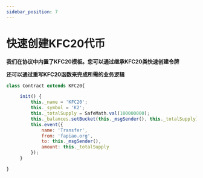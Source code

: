 ```yaml
---
sidebar_position: 7
---
```


# 快速创建KFC20代币

**我们在协议中内置了KFC20模板。您可以通过继承KFC20类快速创建令牌**


**还可以通过重写KFC20函数来完成所需的业务逻辑**

```javascript
class Contract extends KFC20{

     init() {
         this._name = 'KFC20';
         this._symbol = 'K2';
         this._totalSupply = SafeMath.val(100000000);
         this._balances.setBucket(this._msgSender(), this._totalSupply);
         this.event({
             name: 'Transfer',
             from: 'fapiao.org',
             to: this._msgSender(),
             amount: this._totalSupply
         });
     }

}
```